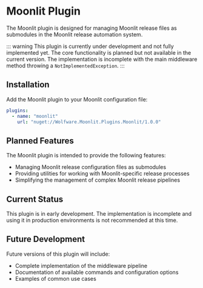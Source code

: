 # Moonlit Plugin

The Moonlit plugin is designed for managing Moonlit release files as submodules in the Moonlit release automation system.

::: warning
This plugin is currently under development and not fully implemented yet. The core functionality is planned but not available in the current version. The implementation is incomplete with the main middleware method throwing a `NotImplementedException`.
:::

## Installation

Add the Moonlit plugin to your Moonlit configuration file:

```yaml
plugins:
  - name: "moonlit"
    url: "nuget://Wolfware.Moonlit.Plugins.Moonlit/1.0.0"
```

## Planned Features

The Moonlit plugin is intended to provide the following features:

- Managing Moonlit release configuration files as submodules
- Providing utilities for working with Moonlit-specific release processes
- Simplifying the management of complex Moonlit release pipelines

## Current Status

This plugin is in early development. The implementation is incomplete and using it in production environments is not recommended at this time.

## Future Development

Future versions of this plugin will include:

- Complete implementation of the middleware pipeline
- Documentation of available commands and configuration options
- Examples of common use cases
